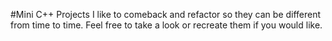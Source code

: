 #Mini C++ Projects
I like to comeback and refactor so they can be different from time to time.
Feel free to take a look or recreate them if you would like.

